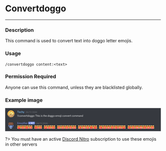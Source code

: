 # Convertdoggo
---
### Description
This command is used to convert text into doggo letter emojis.
### Usage
```
/convertdoggo content:<text>
```
### Permission Required
Anyone can use this command, unless they are blacklisted globally.

### Example image
![convert example](../images/convertdoggo.PNG)

?> You must have an active [Discord Nitro](https://discord.com/nitro) subscription to use these emojis in other servers
